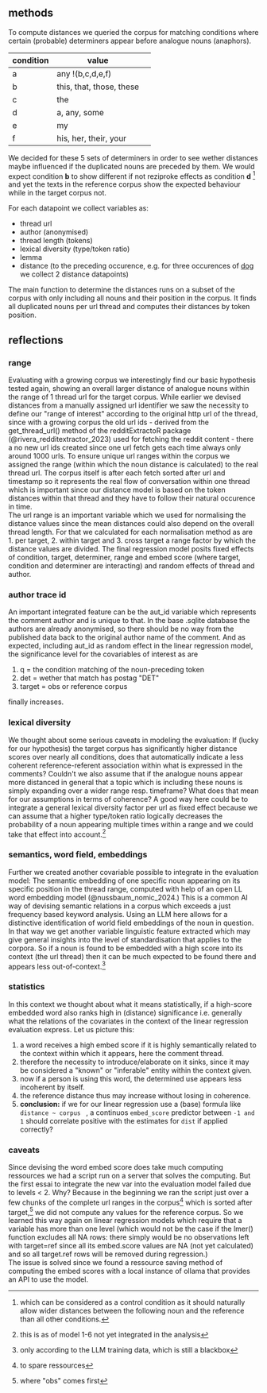 ## methods
To compute distances we queried the corpus for matching conditions where certain (probable) determiners appear before analogue nouns (anaphors).

| condition | value                    |     |
| --------- | ------------------------ | --- |
| a         | any !(b,c,d,e,f)         |     |
| b         | this, that, those, these |     |
| c         | the                      |     |
| d         | a, any, some             |     |
| e         | my                       |     |
| f         | his, her, their, your    |     |

We decided for these 5 sets of determiners in order to see wether distances maybe influenced if the duplicated nouns are preceded by them. We would expect condition **b** to show different if not reziproke effects as condition **d** [^1] and yet the texts in the reference corpus show the expected behaviour while in the target corpus not.

For each datapoint we collect variables as:

- thread url
- author (anonymised)
- thread length (tokens)
- lexical diversity (type/token ratio)
- lemma
- distance (to the preceding occurence, e.g. for three occurences of [dog]() we collect 2 distance datapoints)

The main function to determine the distances runs on a subset of the corpus with only including all nouns and their position in the corpus. It finds all duplicated nouns per url thread and computes their distances by token position.

## reflections
### range
Evaluating with a growing corpus we interestingly find our basic hypothesis tested again, showing an overall larger distance of analogue nouns within the range of 1 thread url for the target corpus. While earlier we devised distances from a manually assigned url identifier we saw the necessity to define our "range of interest" according to the original http url of the thread, since with a growing corpus the old url ids - derived from the get_thread_url() method of the redditExtractoR package (@rivera_redditextractor_2023) used for fetching the reddit content - there a no new url ids created since one url fetch gets each time always only around 1000 urls. To ensure unique url ranges within the corpus we assigned the range (within which the noun distance is calculated) to the real thread url. The corpus itself is after each fetch sorted after url and timestamp so it represents the real flow of conversation within one thread which is important since our distance model is based on the token distances within that thread and they have to follow their natural occurence in time.  
The url range is an important variable which we used for normalising the distance values since the mean distances could also depend on the overall thread length. For that we calculated for each normalisation method as are 1. per target, 2. within target and 3. cross target a range factor by which the distance values are divided. The final regression model posits fixed effects of condition, target, determiner, range and embed score (where target, condition and determiner are interacting) and  random effects of thread and author.

### author trace id
An important integrated feature can be the aut_id variable which represents the comment author and is unique to that. In the base .sqlite database the authors are already anonymised, so there should be no way from the published data back to the original author name of the comment. And as expected, including aut_id as random effect in the linear regression model, the significance level for the covariables of interest as are

1. q = the condition matching of the noun-preceding token
2. det = wether that match has postag "DET"
3. target = obs or reference corpus

finally increases.

### lexical diversity
We thought about some serious caveats in modeling the evaluation: If (lucky for our hypothesis) the target corpus has significantly higher distance scores over nearly all conditions, does that automatically indicate a less coherent reference-referent association within what is expressed in the comments? Couldn't we also assume that if the analogue nouns appear more distanced in general that a topic which is including these nouns is simply expanding over a wider range resp. timeframe? What does that mean for our assumptions in terms of coherence? A good way here could be to integrate a general lexical diversity factor per url as fixed effect because we can assume that a higher type/token ratio logically decreases the probability of a noun appearing multiple times within a range and we could take that effect into account.[^2]

### semantics, word field, embeddings
Further we created another covariable possible to integrate in the evaluation model: The semantic embedding of one specific noun appearing on its specific position in the thread range, computed with help of an open LL word embedding model (@nussbaum_nomic_2024.) This is a common AI way of devising semantic relations in a corpus which exceeds a just frequency based keyword analysis. Using an LLM here allows for a distinctive identification of world field embeddings of the noun in question. In that way we get another variable linguistic feature extracted which may give general insights into the level of standardisation that applies to the corpora. So if a noun is found to be embedded with a high score into its context (the url thread) then it can be much expected to be found there and appears less out-of-context.[^3]

### statistics
In this context we thought about what it means statistically, if a high-score embedded word also ranks high in (distance) significance i.e. generally what the relations of the covariates in the context of the linear regression evaluation express. Let us picture this:

1. a word receives a high embed score if it is highly semantically related to the context within which it appears, here the comment thread.
2.  therefore the necessity to introduce/elaborate on it sinks, since it may be considered a "known" or "inferable" entity within the context given.
3. now if a person is using this word, the determined use appears less incoherent by itself.
4. the reference distance thus may increase without losing in coherence.
5. **conclusion:** if we for our linear regression use a (base) formula like `distance ~ corpus ` , a continuos `embed_score` predictor between `-1 and 1` should correlate positive with the estimates for `dist` if applied correctly?

### caveats
Since devising the word embed score does take much computing ressources we had a script run on a server that solves the computing. But the first essai to integrate the new var into the evaluation model failed due to levels \< 2. Why? Because in the beginning we ran the script just over a few chunks of the complete url ranges in the corpus[^4] which is sorted after target,[^5] we did not compute any values for the reference corpus. So we learned this way again on linear regression models which require that a variable has more than one level (which would not be the case if the lmer() function excludes all NA rows: there simply would be no observations left with target=ref since all its embed.score values are NA (not yet calculated) and so all target.ref rows will be removed during regression.)  
The issue is solved since we found a ressource saving method of computing the embed scores with a local instance of ollama that provides an API to use the model.

[^1]:	which can be considered as a control condition as it should naturally allow wider distances between the following noun and the reference than all other conditions.

[^2]:	this is as of model 1-6 not yet integrated in the analysis

[^3]:	only according to the LLM training data, which is still a blackbox

[^4]:	to spare ressources

[^5]:	where "obs" comes first

